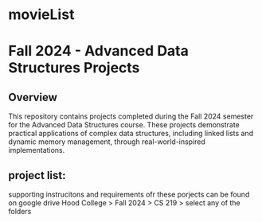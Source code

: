 # movieList
# Fall 2024 - Advanced Data Structures Projects
## Overview

This repository contains projects completed during the Fall 2024 semester for the Advanced Data Structures course. These projects demonstrate practical applications of complex data structures, including linked lists and dynamic memory management, through real-world-inspired implementations.

## project list:
supporting instrucitons and requirements ofr these porjects can be found on google drive Hood College > Fall 2024 > CS 219 > select any of the folders
